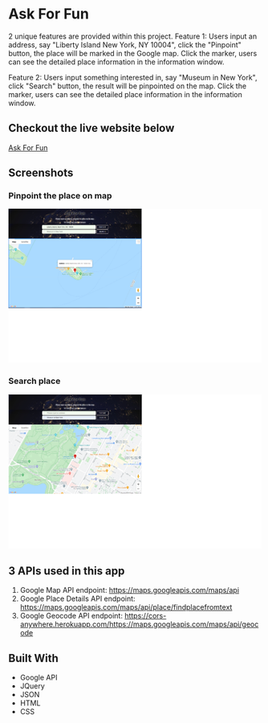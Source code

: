 # Ask For Fun
2 unique features are provided within this project.
Feature 1: Users input an address, say "Liberty Island New York, NY 10004", click the "Pinpoint" button, the place will be marked in the Google map. Click the marker, users can see the detailed place information in the information window.

Feature 2: Users input something interested in, say "Museum in New York", click "Search" button, the result will be pinpointed on the map. Click the marker, users can see the detailed place information in the information window.

## Checkout the live website below
[Ask For Fun](https://yingl1984.github.io/search_place/)

## Screenshots
### Pinpoint the place on map
![screenshot](screenshot1.png)
### Search place
![screenshot](screenshot2.png)

## 3 APIs used in this app
1. Google Map API endpoint: 
https://maps.googleapis.com/maps/api
2. Google Place Details API endpoint:
https://maps.googleapis.com/maps/api/place/findplacefromtext
3. Google Geocode API endpoint: 
https://cors-anywhere.herokuapp.com/https://maps.googleapis.com/maps/api/geocode

## Built With
- Google API
- JQuery
- JSON
- HTML
- CSS

